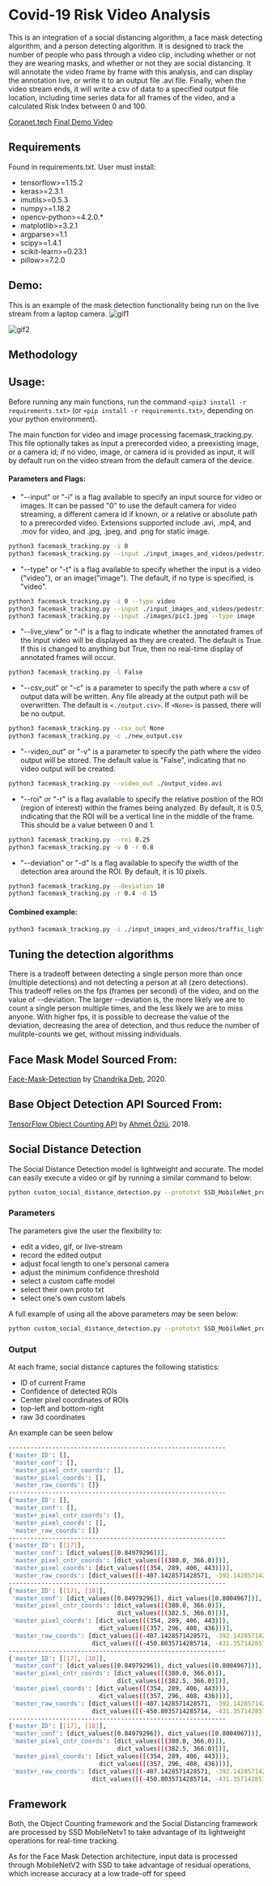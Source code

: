 # Covid-19 Risk Video Analysis
This is an integration of a social distancing algorithm, a face mask detecting algorithm, and a person detecting algorithm. It is designed to track the number of people who pass through a video clip, including whether or not they are wearing masks, and whether or not they are social distancing. It will annotate the video frame by frame with this analysis, and can display the annotation live, or write it to an output file .avi file. Finally, when the video stream ends, it will write a csv of data to a specified output file location, including time series data for all frames of the video, and a calculated Risk Index between 0 and 100.

[Coranet.tech](www.coranet.tech)
[Final Demo Video](https://vimeo.com/459889051)


## Requirements
Found in requirements.txt. User must install:
- tensorflow>=1.15.2
- keras>=2.3.1
- imutils>=0.5.3
- numpy>=1.18.2
- opencv-python>=4.2.0.*
- matplotlib>=3.2.1
- argparse>=1.1
- scipy>=1.4.1
- scikit-learn>=0.23.1
- pillow>=7.2.0

## Demo:
This is an example of the mask detection functionality being run on the live stream from a laptop camera.
![gif1](./embedded/demoGif.gif)

![gif2](./embedded/edited_covid_masks.gif)

## Methodology


## Usage:
Before running any main functions, run the command `<pip3 install -r requirements.txt>` (or `<pip install -r requirements.txt>`, depending on your python environment).

The main function for video and image processing facemask_tracking.py. This file optionally takes as input a prerecorded video, a preexisting image, or a camera id; if no video, image, or camera id is provided as input, it will by default run on the video stream from the default camera of the device. 

#### Parameters and Flags:

- "--input" or "-i" is a flag available to specify an input source for video or images. It can be passed "0" to use the default camera for video streaming, a different camera id if known, or a relative or absolute path to a prerecorded video. Extensions supported include .avi, .mp4, and .mov for video, and .jpg, .jpeg, and .png for static image.
```bash
python3 facemask_tracking.py -i 0
python3 facemask_tracking.py --input ./input_images_and_videos/pedestrian_survaillance.mp4
```

- "--type" or "-t" is a flag available to specify whether the input is a video ("video"), or an image("image"). The default, if no type is specified, is "video".
```bash
python3 facemask_tracking.py -i 0 --type video
python3 facemask_tracking.py --input ./input_images_and_videos/pedestrian_survaillance.mp4 -t video
python3 facemask_tracking.py --input ./images/pic1.jpeg --type image
```

- "--live_view" or "-l" is a flag to indicate whether the annotated frames of the input video will be displayed as they are created. The default is True. If this is changed to anything but True, then no real-time display of annotated frames will occur.
```bash
python3 facemask_tracking.py -l False
```

- "--csv_out" or "-c" is a parameter to specify the path where a csv of output data will be written. Any file already at the output path will be overwritten. The default is `<./output.csv>`. If `<None>` is passed, there will be no output.
```bash
python3 facemask_tracking.py --csv_out None
python3 facemask_tracking.py -c ./new_output.csv
```

- "--video_out" or "-v" is a parameter to specify the path where the video output will be stored. The default value is "False", indicating that no video output will be created.
```bash
python3 facemask_tracking.py --video_out ./output_video.avi
```

- "--roi" or "-r" is a flag available to specify the relative position of the ROI (region of interest) within the frames being analyzed. By default, it is 0.5, indicating that the ROI will be a vertical line in the middle of the frame. This should be a value between 0 and 1.
```bash
python3 facemask_tracking.py --roi 0.25
python3 facemask_tracking.py -v 0 -r 0.8
```

- "--deviation" or "-d" is a flag available to specify the width of the detection area around the ROI. By default, it is 10 pixels.
```bash
python3 facemask_tracking.py --deviation 10
python3 facemask_tracking.py -r 0.4 -d 15
```

#### Combined example:
```bash
python3 facemask_tracking.py -i ./input_images_and_videos/traffic_light.mp4 -c ./new_output.csv -v ./output_video.avi -r 0.8 -d 15
```


## Tuning the detection algorithms
There is a tradeoff between detecting a single person more than once (multiple detections) and not detecting a person at all (zero detections). This tradeoff relies on the fps (frames per second) of the video, and on the value of --deviation. The larger --deviation is, the more likely we are to count a single person multiple times, and the less likely we are to miss anyone. With higher fps, it is possible to decrease the value of the deviation, decreasing the area of detection, and thus reduce the number of mulitple-counts we get, without missing individuals.



## Face Mask Model Sourced From:
[Face-Mask-Detection](https://github.com/chandrikadeb7/Face-Mask-Detection) by [Chandrika Deb](https://github.com/chandrikadeb7), 2020.

## Base Object Detection API Sourced From:
[TensorFlow Object Counting API](https://github.com/ahmetozlu/tensorflow_object_counting_api) by [Ahmet Özlü](https://github.com/ahmetozlu), 2018.

## Social Distance Detection
The Social Distance Detection model is lightweight and accurate. The model can easily execute a video or gif by running a similar command to below:
```bash
python custom_social_distance_detection.py --prototxt SSD_MobileNet_prototxt.txt --model SSD_MobileNet.caffemodel --labels class_labels.txt --video video_file.mp4
```
### Parameters
The parameters give the user the flexibility to:

* edit a video, gif, or live-stream
* record the edited output
* adjust focal length to one's personal camera
* adjust the minimum confidence threshold
* select a custom caffe model
* select their own proto txt 
* select one's own custom labels

A full example of using all the above parameters may be seen below:

```bash
python custom_social_distance_detection.py --prototxt SSD_MobileNet_prototxt.txt --model SSD_MobileNet.caffemodel --labels class_labels.txt --video .\covid_masks.gif --focal 500 --record 1
```

### Output
At each frame, social distance captures the following statistics:

* ID of current Frame
* Confidence of detected ROIs
* Center pixel coordinates of ROIs
* top-left and bottom-right 
* raw 3d coordinates

An example can be seen below
```bash
------------------------------------------------------------
{'master_ID': [],
 'master_conf': [],
 'master_pixel_cntr_coords': [],
 'master_pixel_coords': [],
 'master_raw_coords': []}
------------------------------------------------------------
{'master_ID': [],
 'master_conf': [],
 'master_pixel_cntr_coords': [],
 'master_pixel_coords': [],
 'master_raw_coords': []}
------------------------------------------------------------
{'master_ID': [[17]],
 'master_conf': [dict_values([0.84979296])],
 'master_pixel_cntr_coords': [dict_values([(380.0, 366.0)])],
 'master_pixel_coords': [dict_values([(354, 289, 406, 443)])],
 'master_raw_coords': [dict_values([(-407.1428571428571, -392.1428571428571, -968.5714285714286)])]}
------------------------------------------------------------
{'master_ID': [[17], [18]],
 'master_conf': [dict_values([0.84979296]), dict_values([0.8004967])],
 'master_pixel_cntr_coords': [dict_values([(380.0, 366.0)]),
                              dict_values([(382.5, 366.0)])],
 'master_pixel_coords': [dict_values([(354, 289, 406, 443)]),
                         dict_values([(357, 296, 408, 436)])],
 'master_raw_coords': [dict_values([(-407.1428571428571, -392.1428571428571, -968.5714285714286)]),
                       dict_values([(-450.8035714285714, -431.35714285714283, -1065.4285714285713)])]}
------------------------------------------------------------
{'master_ID': [[17], [18]],
 'master_conf': [dict_values([0.84979296]), dict_values([0.8004967])],
 'master_pixel_cntr_coords': [dict_values([(380.0, 366.0)]),
                              dict_values([(382.5, 366.0)])],
 'master_pixel_coords': [dict_values([(354, 289, 406, 443)]),
                         dict_values([(357, 296, 408, 436)])],
 'master_raw_coords': [dict_values([(-407.1428571428571, -392.1428571428571, -968.5714285714286)]),
                       dict_values([(-450.8035714285714, -431.35714285714283, -1065.4285714285713)])]}
------------------------------------------------------------
{'master_ID': [[17], [18]],
 'master_conf': [dict_values([0.84979296]), dict_values([0.8004967])],
 'master_pixel_cntr_coords': [dict_values([(380.0, 366.0)]),
                              dict_values([(382.5, 366.0)])],
 'master_pixel_coords': [dict_values([(354, 289, 406, 443)]),
                         dict_values([(357, 296, 408, 436)])],
 'master_raw_coords': [dict_values([(-407.1428571428571, -392.1428571428571, -968.5714285714286)]),
                       dict_values([(-450.8035714285714, -431.35714285714283, -1065.4285714285713)])]}
```


## Framework
Both, the Object Counting framework and the Social Distancing framework are processed by SSD MobileNetv1 to take advantage of its lightweight operations for real-time tracking.

As for the Face Mask Detection architecture, input data is processed through MobileNetV2 with SSD to take advantage of residual operations, which increase accuracy at a low trade-off for speed



